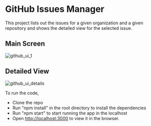 # GitHub Issues Manager

This project lists out the issues for a given organization and a given repository and shows the detailed view for the selected issue.

## Main Screen

![github_ui_1](https://user-images.githubusercontent.com/37695314/112098944-d5cbf680-8b5f-11eb-8b7f-940e5726fd2c.PNG)

## Detailed View

![github_ui_details](https://user-images.githubusercontent.com/37695314/112098959-debcc800-8b5f-11eb-828a-453ec3b663cd.PNG)


To run the code,
 - Clone the repo
 - Run "npm install" in the root directory to install the dependencies
 - Run "npm start" to start running the app in the localhost
 - Open [http://localhost:3000](http://localhost:3000) to view it in the browser.

